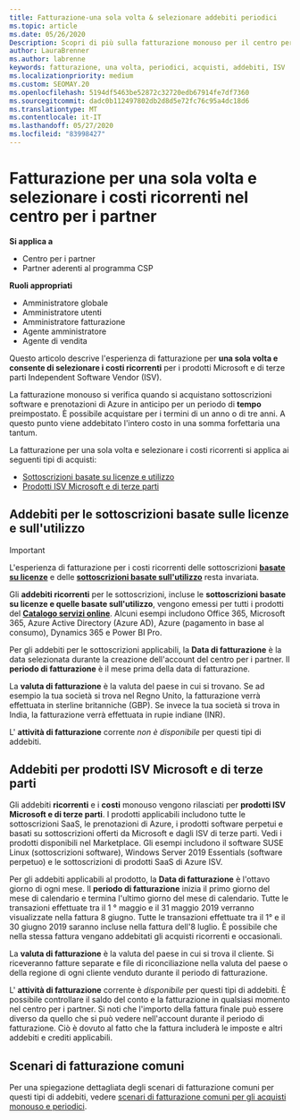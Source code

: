 ```yaml
---
title: Fatturazione-una sola volta & selezionare addebiti periodici
ms.topic: article
ms.date: 05/26/2020
Description: Scopri di più sulla fatturazione monouso per il centro per i partner, per i termini predefiniti e la fatturazione per i costi selezionati e ricorrenti.
author: LauraBrenner
ms.author: labrenne
keywords: fatturazione, una volta, periodici, acquisti, addebiti, ISV
ms.localizationpriority: medium
ms.custom: SEOMAY.20
ms.openlocfilehash: 5194df5463be52872c32720edb67914fe7df7360
ms.sourcegitcommit: dadc0b112497802db2d8d5e72fc76c95a4dc18d6
ms.translationtype: MT
ms.contentlocale: it-IT
ms.lasthandoff: 05/27/2020
ms.locfileid: "83998427"
---
```

# <a name="billing-for-one-time-and-select-recurring-charges-in-partner-center"></a>Fatturazione per una sola volta e selezionare i costi ricorrenti nel centro per i partner


**Si applica a**
- Centro per i partner
- Partner aderenti al programma CSP

**Ruoli appropriati**
- Amministratore globale
- Amministratore utenti
- Amministratore fatturazione
- Agente amministratore
- Agente di vendita

Questo articolo descrive l'esperienza di fatturazione per **una sola volta e consente di selezionare i costi ricorrenti** per i prodotti Microsoft e di terze parti Independent Software Vendor (ISV). 

La fatturazione monouso si verifica quando si acquistano sottoscrizioni software e prenotazioni di Azure in anticipo per un periodo di **tempo** preimpostato. È possibile acquistare per i termini di un anno o di tre anni. A questo punto viene addebitato l'intero costo in una somma forfettaria una tantum.

La fatturazione per una sola volta e selezionare i costi ricorrenti si applica ai seguenti tipi di acquisti:

- [Sottoscrizioni basate su licenze e utilizzo](#license-based-and-usage-based-subscription-charges)
- [Prodotti ISV Microsoft e di terze parti](#microsoft-and-third-party-isv-product-charges)

## <a name="license-based-and-usage-based-subscription-charges"></a>Addebiti per le sottoscrizioni basate sulle licenze e sull'utilizzo

> [!IMPORTANT]
> L'esperienza di fatturazione per i costi ricorrenti delle sottoscrizioni [**basate su licenze**](license-based-billing.md) e delle [**sottoscrizioni basate sull'utilizzo**](usage-based-billing.md) resta invariata.

Gli **addebiti ricorrenti** per le sottoscrizioni, incluse le **sottoscrizioni basate su licenze e quelle basate sull'utilizzo**, vengono emessi per tutti i prodotti del [**Catalogo servizi online**](https://partner.microsoft.com/commerce/preferredoffers/list). Alcuni esempi includono Office 365, Microsoft 365, Azure Active Directory (Azure AD), Azure (pagamento in base al consumo), Dynamics 365 e Power BI Pro.

Per gli addebiti per le sottoscrizioni applicabili, la **Data di fatturazione** è la data selezionata durante la creazione dell'account del centro per i partner. Il **periodo di fatturazione** è il mese prima della data di fatturazione.

La **valuta di fatturazione** è la valuta del paese in cui si trovano. Se ad esempio la tua società si trova nel Regno Unito, la fatturazione verrà effettuata in sterline britanniche (GBP). Se invece la tua società si trova in India, la fatturazione verrà effettuata in rupie indiane (INR).

L' **attività di fatturazione** corrente *non è disponibile* per questi tipi di addebiti.

## <a name="microsoft-and-third-party-isv-product-charges"></a>Addebiti per prodotti ISV Microsoft e di terze parti

Gli addebiti **ricorrenti** e i **costi** monouso vengono rilasciati per **prodotti ISV Microsoft e di terze parti**. I prodotti applicabili includono tutte le sottoscrizioni SaaS, le prenotazioni di Azure, i prodotti software perpetui e basati su sottoscrizioni offerti da Microsoft e dagli ISV di terze parti. Vedi i prodotti disponibili nel Marketplace. Gli esempi includono il software SUSE Linux (sottoscrizioni software), Windows Server 2019 Essentials (software perpetuo) e le sottoscrizioni di prodotti SaaS di Azure ISV.

Per gli addebiti applicabili al prodotto, la **Data di fatturazione** è l'ottavo giorno di ogni mese. Il **periodo di fatturazione** inizia il primo giorno del mese di calendario e termina l'ultimo giorno del mese di calendario. Tutte le transazioni effettuate tra il 1 ° maggio e il 31 maggio 2019 verranno visualizzate nella fattura 8 giugno. Tutte le transazioni effettuate tra il 1° e il 30 giugno 2019 saranno incluse nella fattura dell'8 luglio. È possibile che nella stessa fattura vengano addebitati gli acquisti ricorrenti e occasionali.

La **valuta di fatturazione** è la valuta del paese in cui si trova il cliente. Si riceveranno fatture separate e file di riconciliazione nella valuta del paese o della regione di ogni cliente venduto durante il periodo di fatturazione.

L' **attività di fatturazione** corrente è *disponibile* per questi tipi di addebiti. È possibile controllare il saldo del conto e la fatturazione in qualsiasi momento nel centro per i partner. Si noti che l'importo della fattura finale può essere diverso da quello che si può vedere nell'account durante il periodo di fatturazione. Ciò è dovuto al fatto che la fattura includerà le imposte e altri addebiti e crediti applicabili.

## <a name="common-billing-scenarios"></a>Scenari di fatturazione comuni

Per una spiegazione dettagliata degli scenari di fatturazione comuni per questi tipi di addebiti, vedere [scenari di fatturazione comuni per gli acquisti monouso e periodici](common-billing-scenarios-onetime-recurring.md).
